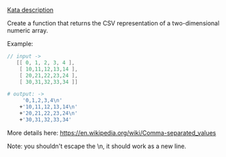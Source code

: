 [Kata description](https://www.codewars.com/kata/5a34af40e1ce0eb1f5000036/go)

Create a function that returns the CSV representation of a two-dimensional numeric array.

Example:

```go
// input ->
   [[ 0, 1, 2, 3, 4 ],
    [ 10,11,12,13,14 ],
    [ 20,21,22,23,24 ],
    [ 30,31,32,33,34 ]] 
```

```bash
# output: -> 
     '0,1,2,3,4\n'
    +'10,11,12,13,14\n'
    +'20,21,22,23,24\n'
    +'30,31,32,33,34'
```

More details here: https://en.wikipedia.org/wiki/Comma-separated_values

Note: you shouldn't escape the \n, it should work as a new line.
